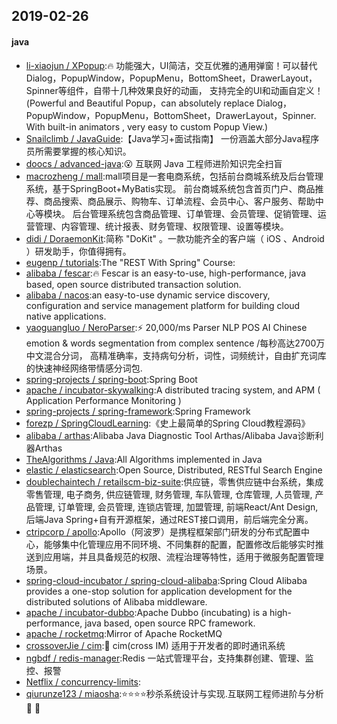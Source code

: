 ## 2019-02-26

#### java
* [li-xiaojun / XPopup](https://github.com/li-xiaojun/XPopup):🔥 功能强大，UI简洁，交互优雅的通用弹窗！可以替代Dialog，PopupWindow，PopupMenu，BottomSheet，DrawerLayout，Spinner等组件，自带十几种效果良好的动画， 支持完全的UI和动画自定义！(Powerful and Beautiful Popup，can absolutely replace Dialog，PopupWindow，PopupMenu，BottomSheet，DrawerLayout，Spinner. With built-in animators , very easy to custom Popup View.)
* [Snailclimb / JavaGuide](https://github.com/Snailclimb/JavaGuide):【Java学习+面试指南】 一份涵盖大部分Java程序员所需要掌握的核心知识。
* [doocs / advanced-java](https://github.com/doocs/advanced-java):😮 互联网 Java 工程师进阶知识完全扫盲
* [macrozheng / mall](https://github.com/macrozheng/mall):mall项目是一套电商系统，包括前台商城系统及后台管理系统，基于SpringBoot+MyBatis实现。 前台商城系统包含首页门户、商品推荐、商品搜索、商品展示、购物车、订单流程、会员中心、客户服务、帮助中心等模块。 后台管理系统包含商品管理、订单管理、会员管理、促销管理、运营管理、内容管理、统计报表、财务管理、权限管理、设置等模块。
* [didi / DoraemonKit](https://github.com/didi/DoraemonKit):简称 "DoKit" 。一款功能齐全的客户端（ iOS 、Android ）研发助手，你值得拥有。
* [eugenp / tutorials](https://github.com/eugenp/tutorials):The "REST With Spring" Course:
* [alibaba / fescar](https://github.com/alibaba/fescar):🔥 Fescar is an easy-to-use, high-performance, java based, open source distributed transaction solution.
* [alibaba / nacos](https://github.com/alibaba/nacos):an easy-to-use dynamic service discovery, configuration and service management platform for building cloud native applications.
* [yaoguangluo / NeroParser](https://github.com/yaoguangluo/NeroParser):⚡️ 20,000/ms Parser NLP POS AI Chinese emotion & words segmentation from complex sentence /每秒高达2700万中文混合分词， 高精准确率，支持病句分析，词性，词频统计，自由扩充词库的快速神经网络带情感分词包.
* [spring-projects / spring-boot](https://github.com/spring-projects/spring-boot):Spring Boot
* [apache / incubator-skywalking](https://github.com/apache/incubator-skywalking):A distributed tracing system, and APM ( Application Performance Monitoring )
* [spring-projects / spring-framework](https://github.com/spring-projects/spring-framework):Spring Framework
* [forezp / SpringCloudLearning](https://github.com/forezp/SpringCloudLearning):《史上最简单的Spring Cloud教程源码》
* [alibaba / arthas](https://github.com/alibaba/arthas):Alibaba Java Diagnostic Tool Arthas/Alibaba Java诊断利器Arthas
* [TheAlgorithms / Java](https://github.com/TheAlgorithms/Java):All Algorithms implemented in Java
* [elastic / elasticsearch](https://github.com/elastic/elasticsearch):Open Source, Distributed, RESTful Search Engine
* [doublechaintech / retailscm-biz-suite](https://github.com/doublechaintech/retailscm-biz-suite):供应链，零售供应链中台系统，集成零售管理, 电子商务, 供应链管理, 财务管理, 车队管理, 仓库管理, 人员管理, 产品管理, 订单管理, 会员管理, 连锁店管理, 加盟管理, 前端React/Ant Design, 后端Java Spring+自有开源框架，通过REST接口调用，前后端完全分离。
* [ctripcorp / apollo](https://github.com/ctripcorp/apollo):Apollo（阿波罗）是携程框架部门研发的分布式配置中心，能够集中化管理应用不同环境、不同集群的配置，配置修改后能够实时推送到应用端，并且具备规范的权限、流程治理等特性，适用于微服务配置管理场景。
* [spring-cloud-incubator / spring-cloud-alibaba](https://github.com/spring-cloud-incubator/spring-cloud-alibaba):Spring Cloud Alibaba provides a one-stop solution for application development for the distributed solutions of Alibaba middleware.
* [apache / incubator-dubbo](https://github.com/apache/incubator-dubbo):Apache Dubbo (incubating) is a high-performance, java based, open source RPC framework.
* [apache / rocketmq](https://github.com/apache/rocketmq):Mirror of Apache RocketMQ
* [crossoverJie / cim](https://github.com/crossoverJie/cim):📲 cim(cross IM) 适用于开发者的即时通讯系统
* [ngbdf / redis-manager](https://github.com/ngbdf/redis-manager):Redis 一站式管理平台，支持集群创建、管理、监控、报警
* [Netflix / concurrency-limits](https://github.com/Netflix/concurrency-limits):
* [qiurunze123 / miaosha](https://github.com/qiurunze123/miaosha):⭐⭐⭐⭐秒杀系统设计与实现.互联网工程师进阶与分析 🙋 🐓
